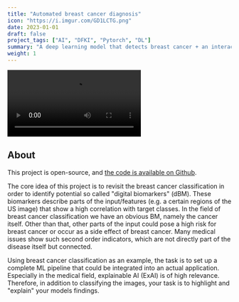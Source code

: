 ```yaml
---
title: "Automated breast cancer diagnosis"
icon: "https://i.imgur.com/GD1LCTG.png"
date: 2023-01-01
draft: false
project_tags: ["AI", "DFKI", "Pytorch", "DL"]
summary: "A deep learning model that detects breast cancer + an interactive web interface with explainable AI"
weight: 1
---
```


<div>
<video src="https://github.com/PedroMartelleto/Breast-Cancer-dBM/assets/35240934/8536a58d-6c88-440a-91b6-3b9212577af9" autoplay="true" loop="true"></video>
</div>

## About

This project is open-source, and <a href="https://github.com/PedroMartelleto/Breast-Cancer-dBM">the code is available on Github</a>.

The core idea of this project is to revisit the breast cancer classification in order to identify potential so called "digital biomarkers" (dBM). These biomarkers describe parts of the input/features (e.g. a certain regions of the US image) that show a high correlation with target classes. In the field of breast cancer classification we have an obvious BM, namely the cancer itself. Other than that, other parts of the input could pose a high risk for breast cancer or occur as a side effect of breast cancer. Many medical issues show such second order indicators, which are not directly part of the disease itself but connected.

Using breast cancer classification as an example, the task is to set up a complete ML pipeline that could be integrated into an actual application. Especially in the medical field, explainable AI (ExAI) is of high relevance. Therefore, in addition to classifying the images, your task is to highlight and "explain" your models findings. 
